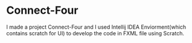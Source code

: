 # Connect-Four
I made a project Connect-Four and I used Intellij IDEA Enviorment(which contains scratch for UI) to develop the code in FXML file using Scratch.  
